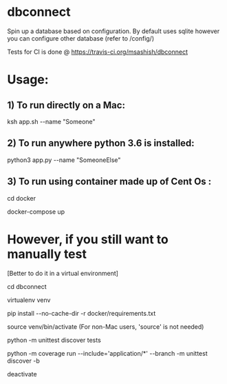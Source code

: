 # **dbconnect**

Spin up a database based on configuration. By default uses sqlite however you can configure other database (refer to /config/)

Tests for CI is done @ https://travis-ci.org/msashish/dbconnect

# **Usage:**

## 1) To run directly on a Mac: 

ksh app.sh --name "Someone"

## 2) To run anywhere python 3.6 is installed:
python3 app.py --name "SomeoneElse"

## 3) To run using container made up of Cent Os :
cd docker

docker-compose up

# **However, if you still want to manually test** 
[Better to do it in a virtual environment]

cd dbconnect

virtualenv venv

pip install --no-cache-dir -r docker/requirements.txt

source venv/bin/activate  (For non-Mac users, 'source' is not needed)

python -m unittest discover tests

python -m coverage run --include='application/*' --branch -m unittest discover -b

deactivate